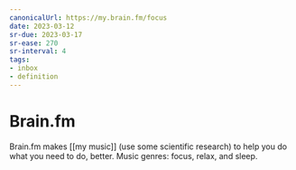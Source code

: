 ```yaml
---
canonicalUrl: https://my.brain.fm/focus
date: 2023-03-12
sr-due: 2023-03-17
sr-ease: 270
sr-interval: 4
tags:
- inbox
- definition
---
```


# Brain.fm

Brain.fm makes [[my music]] (use some scientific research) to help
you do what you need to do, better. Music genres: focus, relax, and sleep.